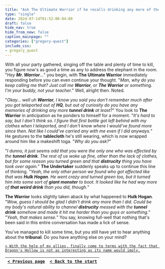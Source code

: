 ```yaml
---
title: "Ask The Ultimate Warrior if he recalls drinking any more of the tunnel drink since Wrestlympus, or if his sickly green color was the result of just the first sip."
type: "single"
date: 2024-07-14T01:52:00-04:00
draft: false
hide_nav: true
hide_from_new: false
caption_mainpage: ""
categories: ["gregory-quest"]
include_css:
- gregory_quest
---
```


With all your party gathered, singing off the table and plenty of time to kill, you figure now's as good a time as any to address the elephant in the room. "*Hey **Mr. Warrior**...*" you begin, with **The Ultimate Warrior** immediately responding before you can even continue your thought. "*Man, why do you keep calling me that? Just call me **Warrior**, or **The Warrior** or something. I'm your buddy, not your teacher.*" Well, alright then. Noted.

"*Okay... well uh **Warrior**, I know you said you don't remember much after you got teleported out of **HQ**, but out of curiosity do you have any memories of drinking any more **tunnel drink** at least?*" You look to **The Warrior** in anticipation as he ponders to himself for a moment. "*It's hard to say, but I don't think so. I figure that first bottle got left behind with my clothes when I teleported, and I don't know where I would've found more since then. Not like I could've carried any with me even if I did anyways.*" He gestures to the **tablecloth** he's still wearing, which is now wrapped around him like a makeshift toga. "*Why do you ask?*"

"*I dunno, it just seems odd that you were the only one who was effected by the **tunnel drink**. The rest of us woke up fine, other than the lack of clothes, but for some reason you turned green and that **distrucity** thing you have took over again.*" **The Undertaker** suddenly speaks up to continue this line of thinking. "*Yeah, the only other person we found who got affected like that was **Hulk Hogan**. He went crazy and turned green too, but it turned him into some sort of **giant monster** to boot. It looked like he had way more of **that weird drink** than you did, though.*"

**The Warrior** looks slightly taken aback by what happened to **Hulk Hogan**. "*Wow, guess I should be glad I didn't drink any more than I did. Could be my body's natural ability to channel **distrucity** messed with the **tunnel drink** somehow and made it hit me harder than you guys or something.*" "*Yeah, that makes sense.*" You say, knowing full-well that nothing that's been said in this entire conversation has made a lick of sense.

You've managed to kill some time, but you still have yet to hear anything about the **tribunal**. Do you have anything else on your mind?

[``> With the help of my allies, finally come to terms with the fact that Dragon's Hollow is not as interesting as its name would imply.``](../142)

|[``< Previous page``](../140)|[``< Back to the start``](../)|
|---|---|